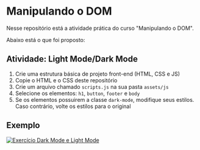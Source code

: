 # Manipulando o DOM

Nesse repositório está a atividade prática do curso "Manipulando o DOM".

Abaixo está o que foi proposto:



## Atividade: Light Mode/Dark Mode

1. Crie uma estrutura básica de projeto front-end (HTML, CSS e JS)
2. Copie o HTML e o CSS deste repositório
3. Crie um arquivo chamado `scripts.js` na sua pasta `assets/js`
4. Selecione os elementos: `h1`, `button`, `footer` e `body`
5. Se os elementos possuirem a classe `dark-mode`, modifique seus estilos. Caso contrário, volte os estilos para o original

## Exemplo

[![Exercício Dark Mode e Light Mode](https://github.com/stebsnusch/basecamp-javascript/raw/main/DOM/dark-mode-exercicio.gif)](https://github.com/stebsnusch/basecamp-javascript/blob/main/DOM/dark-mode-exercicio.gif)